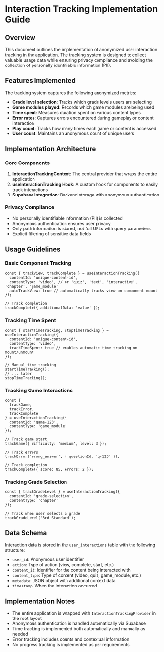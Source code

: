 # Interaction Tracking Implementation Guide

## Overview

This document outlines the implementation of anonymized user interaction tracking in the application. The tracking system is designed to collect valuable usage data while ensuring privacy compliance and avoiding the collection of personally identifiable information (PII).

## Features Implemented

The tracking system captures the following anonymized metrics:

- **Grade level selection**: Tracks which grade levels users are selecting
- **Game modules played**: Records which game modules are being used
- **Time spent**: Measures duration spent on various content types
- **Error rates**: Captures errors encountered during gameplay or content interaction
- **Play count**: Tracks how many times each game or content is accessed
- **User count**: Maintains an anonymous count of unique users

## Implementation Architecture

### Core Components

1. **InteractionTrackingContext**: The central provider that wraps the entire application
2. **useInteractionTracking Hook**: A custom hook for components to easily track interactions
3. **Supabase Integration**: Backend storage with anonymous authentication

### Privacy Compliance

- No personally identifiable information (PII) is collected
- Anonymous authentication ensures user privacy
- Only path information is stored, not full URLs with query parameters
- Explicit filtering of sensitive data fields

## Usage Guidelines

### Basic Component Tracking

```tsx
const { trackView, trackComplete } = useInteractionTracking({
  contentId: 'unique-content-id',
  contentType: 'video', // or 'quiz', 'text', 'interactive', 'chapter', 'game_module'
  autoTrackView: true // automatically tracks view on component mount
});

// Track completion
trackComplete({ additionalData: 'value' });
```

### Tracking Time Spent

```tsx
const { startTimeTracking, stopTimeTracking } = useInteractionTracking({
  contentId: 'unique-content-id',
  contentType: 'video',
  trackTimeSpent: true // enables automatic time tracking on mount/unmount
});

// Manual time tracking
startTimeTracking();
// ... later
stopTimeTracking();
```

### Tracking Game Interactions

```tsx
const { 
  trackGame, 
  trackError, 
  trackComplete 
} = useInteractionTracking({
  contentId: 'game-123',
  contentType: 'game_module'
});

// Track game start
trackGame({ difficulty: 'medium', level: 3 });

// Track errors
trackError('wrong_answer', { questionId: 'q-123' });

// Track completion
trackComplete({ score: 85, errors: 2 });
```

### Tracking Grade Selection

```tsx
const { trackGradeLevel } = useInteractionTracking({
  contentId: 'grade-selection',
  contentType: 'chapter'
});

// Track when user selects a grade
trackGradeLevel('3rd Standard');
```

## Data Schema

Interaction data is stored in the `user_interactions` table with the following structure:

- `user_id`: Anonymous user identifier
- `action`: Type of action (view, complete, start, etc.)
- `content_id`: Identifier for the content being interacted with
- `content_type`: Type of content (video, quiz, game_module, etc.)
- `metadata`: JSON object with additional context data
- `timestamp`: When the interaction occurred

## Implementation Notes

- The entire application is wrapped with `InteractionTrackingProvider` in the root layout
- Anonymous authentication is handled automatically via Supabase
- Time tracking is implemented both automatically and manually as needed
- Error tracking includes counts and contextual information
- No progress tracking is implemented as per requirements